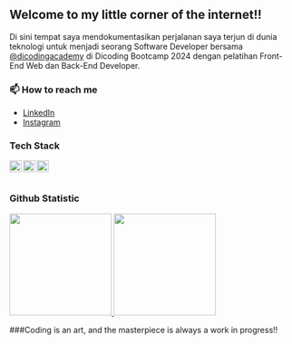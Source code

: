 ## Welcome to my little corner of the internet!! 

Di sini tempat saya mendokumentasikan perjalanan saya terjun di dunia teknologi untuk menjadi seorang Software Developer bersama <a href="https://github.com/dicodingacademy">@dicodingacademy</a> di Dicoding Bootcamp 2024 dengan pelatihan Front-End Web dan Back-End Developer.

### 📫 How to reach me
- <a href="https://www.linkedin.com/in/mutiara-pandejlaki-0856431b6/">LinkedIn</a>
- <a href="https://instagram/mutiarapandejlaki27">Instagram</a>

### Tech Stack
  <a href="#"><img align="left" alt="JavaScript" title="JavaScript" width="21px" src="https://upload.wikimedia.org/wikipedia/commons/9/99/Unofficial_JavaScript_logo_2.svg" /></a>
  <a href="https://nodejs.org/"><img align="left" alt="NodeJS" title="NodeJS" width="21px" src="https://seeklogo.com/images/N/nodejs-logo-FBE122E377-seeklogo.com.png" /></a>
  <a href="https://reactjs.org/"><img align="left" alt="React" title="React" width="21px" src="https://cdn.worldvectorlogo.com/logos/react-2.svg" /></a>
  <br>
  <br>
  
### Github Statistic
<p align="left">
<a href="https://github.com/srmpandejlaki">
  <img height="180em" src="https://github-readme-stats-eight-theta.vercel.app/api?username=srmpandejlaki&show_icons=true&theme=algolia&include_all_commits=true&count_private=true"/>
  <img height="180em" src="https://github-readme-stats-eight-theta.vercel.app/api/top-langs/?username=srmpandejlaki&layout=compact&langs_count=8&theme=algolia"/>
</a>
</p>

###Coding is an art, and the masterpiece is always a work in progress!!
<!--
**srmpandejlaki/srmpandejlaki** is a ✨ _special_ ✨ repository because its `README.md` (this file) appears on your GitHub profile.

Here are some ideas to get you started:

- 🔭 I’m currently working on ...
- 🌱 I’m currently learning ...
- 👯 I’m looking to collaborate on ...
- 🤔 I’m looking for help with ...
- 💬 Ask me about ...
- 📫 How to reach me: ...
- 😄 Pronouns: ...
- ⚡ Fun fact: ...

- <a href="https://linkedin.com/in/dimasmds/">LinkedIn</a>
- <a href="https://dmds.dev">dmds.dev</a>
-->
